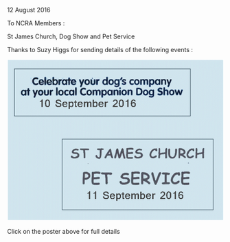 12 August 2016

To NCRA Members :

St James Church, Dog Show and Pet Service

Thanks to Suzy Higgs for sending details of the following events :

[](http://www.northcrayresidents.org.uk/posters/poster49.pdf)

![Image](images/nm0071_1.gif)

Click on the poster above for full details
